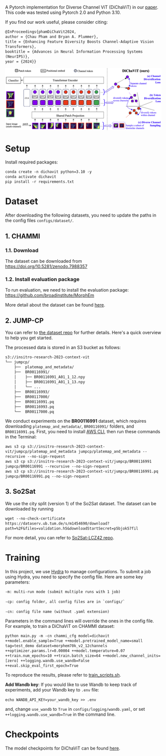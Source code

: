 A Pytorch implementation for Diverse Channel ViT (DiChaViT) in our [paper](https://arxiv.org/pdf/2405.16419). This code was tested using Pytorch 2.0 and Python 3.10.


If you find our work useful, please consider citing:

```
@InProceedings{phamDiChaVit2024,
author = {Chau Pham and Bryan A. Plummer},
title = {Enhancing Feature Diversity Boosts Channel-Adaptive Vision Transformers},
booktitle = {Advances in Neural Information Processing Systems (NeurIPS)},
year = {2024}}
```

![alt text](https://raw.githubusercontent.com/chaudatascience/diverse_channel_vit/main/assets/overview.png)


# Setup
Install required packages:
```
conda create -n dichavit python=3.10 -y
conda activate dichavit
pip install -r requirements.txt
```



# Dataset

After downloading the following datasets, you need to update the paths in the config files `configs/dataset/`.

## 1. CHAMMI
### 1.1. Download 
The dataset can be downloaded from https://doi.org/10.5281/zenodo.7988357


### 1.2. Install evaluation package
To run evaluation, we need to install the evaluation package: https://github.com/broadinstitute/MorphEm

More detail about the dataset can be found [here](https://github.com/chaudatascience/channel_adaptive_models?tab=readme-ov-file#dataset).

## 2. JUMP-CP

You can refer to [the dataset repo](https://github.com/insitro/ContextViT) for further details. 
Here's a quick overview to help you get started.

The processed data is stored in an S3 bucket as follows:
```
s3://insitro-research-2023-context-vit
└── jumpcp/
    ├──  platemap_and_metadata/
    ├──  BR00116991/
    │    ├── BR00116991_A01_1_12.npy
    │    ├── BR00116991_A01_1_13.npy
    │    └── ...
    ├──  BR00116993/
    ├──  BR00117000/
    ├──  BR00116991.pq
    ├──  BR00116993.pq
    └──  BR00117000.pq
```
We conduct experiments on the **BR00116991** dataset, which requires downloading `platemap_and_metadata/`, `BR00116991/` folders, and `BR00116991.pq`.
First, you need to install [AWS CLI](https://docs.aws.amazon.com/cli/latest/userguide/getting-started-install.html), then run these commands in the Terminal:
```
aws s3 cp s3://insitro-research-2023-context-vit/jumpcp/platemap_and_metadata jumpcp/platemap_and_metadata --recursive --no-sign-request
aws s3 cp s3://insitro-research-2023-context-vit/jumpcp/BR00116991 jumpcp/BR00116991 --recursive --no-sign-request
aws s3 cp s3://insitro-research-2023-context-vit/jumpcp/BR00116991.pq jumpcp/BR00116991.pq --no-sign-request
```

## 3. So2Sat 
We use the city split (version 1) of the So2Sat dataset. The dataset can be downloaded by running

```
wget --no-check-certificate https://dataserv.ub.tum.de/s/m1454690/download?path=%2F&files=validation.h5&downloadStartSecret=p5bjok57fil
```

For more detail, you can refer to [So2Sat-LCZ42
 repo](https://github.com/zhu-xlab/So2Sat-LCZ42?tab=readme-ov-file). 


# Training

In this project, we use [Hydra](https://hydra.cc/) to manage configurations.
To submit a job using Hydra, you need to specify the config file. Here are some key parameters:

```
-m: multi-run mode (submit multiple runs with 1 job)

-cp: config folder, all config files are in `configs/`

-cn: config file name (without .yaml extension)
```

Parameters in the command lines will override the ones in the config file.
For example, to train a DiChaViT on CHAMMI dataset:

```
python main.py -m -cn chammi_cfg model=dichavit ++model.enable_sample=True ++model.pretrained_model_name=small tag=test_demo dataset=morphem70k_v2_12channels ++optimizer.params.lr=0.00004 ++model.temperature=0.07 ++train.num_epochs=10 ++train.batch_size=64 ++model.new_channel_inits=[zero] ++logging.wandb.use_wandb=False ++eval.skip_eval_first_epoch=True
```


To reproduce the results, please refer to [train_scripts.sh](https://github.com/chaudatascience/diverse_channel_vit/blob/main/train_scripts.sh).

**Add Wandb key**: If you would like to use Wandb to keep track of experiments, add your Wandb key to `.env` file:

`echo WANDB_API_KEY=your_wandb_key >> .env`

and, change `use_wandb` to `True` in `configs/logging/wandb.yaml`, or set `++logging.wandb.use_wandb=True` in the command line.


# Checkpoints

The model checkpoints for DiChaViT can be found [here](https://drive.google.com/drive/folders/1o9t_vRTbg-933UCQx3OKSI22O4U4h8F0?usp=drive_link).